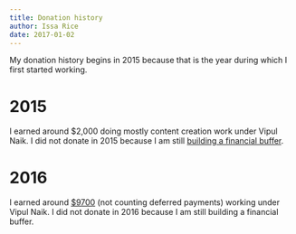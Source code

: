 ```yaml
---
title: Donation history
author: Issa Rice
date: 2017-01-02
---
```


My donation history begins in 2015 because that is the year during which I first started working.

# 2015

I earned around $2,000 doing mostly content creation work under Vipul Naik.
I did not donate in 2015 because I am still [building a financial buffer](https://www.quora.com/What-is-a-good-amount-of-financial-buffer-to-have-for-a-single-male/answer/Vipul-Naik).

# 2016

I earned around [$9700][cw] (not counting deferred payments) working under
Vipul Naik.
I did not donate in 2016 because I am still building a financial buffer.

[cw]: https://contractwork.vipulnaik.com/worker.php?worker=Issa+Rice "“Contract work by Issa Rice for Vipul Naik”."
